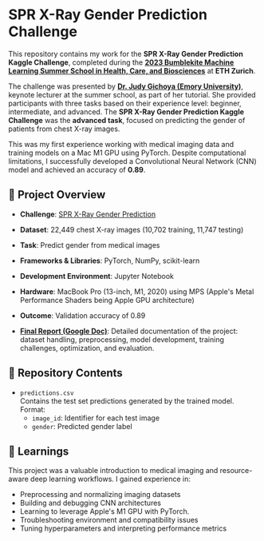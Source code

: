 # SPR X-Ray Gender Prediction Challenge

This repository contains my work for the **SPR X-Ray Gender Prediction Kaggle Challenge**, completed during the [**2023 Bumblekite Machine Learning Summer School in Health, Care, and Biosciences**](https://www.bumblekite.co/summer-school-23) at **ETH Zurich**.

The challenge was presented by [**Dr. Judy Gichoya (Emory University)**](https://winshipcancer.emory.edu/profiles/gichoya-judy.php), keynote lecturer at the summer school, as part of her tutorial. She provided participants with three tasks based on their experience level: beginner, intermediate, and advanced. The **SPR X-Ray Gender Prediction Kaggle Challenge** was the **advanced task**, focused on predicting the gender of patients from chest X-ray images.

This was my first experience working with medical imaging data and training models on a Mac M1 GPU using PyTorch. Despite computational limitations, I successfully developed a Convolutional Neural Network (CNN) model and achieved an accuracy of **0.89**.

## 📌 Project Overview

- **Challenge**: [SPR X-Ray Gender Prediction](https://www.kaggle.com/competitions/spr-x-ray-gender)
- **Dataset**: 22,449 chest X-ray images (10,702 training, 11,747 testing)
- **Task**: Predict gender from medical images
- **Frameworks & Libraries**: PyTorch, NumPy, scikit-learn 
- **Development Environment**: Jupyter Notebook
- **Hardware**: MacBook Pro (13-inch, M1, 2020) using MPS (Apple's Metal Performance Shaders being Apple GPU architecture)
- **Outcome**: Validation accuracy of 0.89
  
- [**Final Report (Google Doc)**](https://docs.google.com/document/d/1fKen7ODRmjQLLeCz61UWja3LzPl98wmJnsp7P1IwQYg/edit?tab=t.0): Detailed documentation of the project: dataset handling, preprocessing, model development, training challenges, optimization, and evaluation.


## 📁 Repository Contents
- `predictions.csv`  
  Contains the test set predictions generated by the trained model. Format:  
  - `image_id`: Identifier for each test image  
  - `gender`: Predicted gender label

## 🧠 Learnings

This project was a valuable introduction to medical imaging and resource-aware deep learning workflows. I gained experience in:

- Preprocessing and normalizing imaging datasets  
- Building and debugging CNN architectures  
- Learning to leverage Apple's M1 GPU with PyTorch.
- Troubleshooting environment and compatibility issues  
- Tuning hyperparameters and interpreting performance metrics


